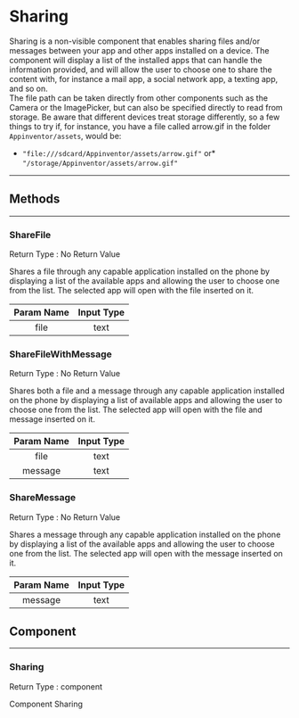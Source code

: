 # Sharing

Sharing is a non-visible component that enables sharing files and/or messages between your app and other apps installed on a device. The component will display a list of the installed apps that can handle the information provided, and will allow the user to choose one to share the content with, for instance a mail app, a social network app, a texting app, and so on.  
The file path can be taken directly from other components such as the Camera or the ImagePicker, but can also be specified directly to read from storage. Be aware that different devices treat storage differently, so a few things to try if, for instance, you have a file called arrow.gif in the folder `Appinventor/assets`, would be:

*   `"file:///sdcard/Appinventor/assets/arrow.gif"`
or*   `"/storage/Appinventor/assets/arrow.gif"`

---

## Methods

---

### ShareFile

<div block-type = "component_method" component-selector = "Sharing" method-selector = "ShareFile" method-params = "file" return-type = "undefined" id = "sharing-sharefile"></div>

Return Type : No Return Value

Shares a file through any capable application installed on the phone by displaying a list of the available apps and allowing the user to choose one from the list. The selected app will open with the file inserted on it.

| Param Name | Input Type |
| :--------: | :--------: |
|    file    |    text    |

### ShareFileWithMessage

<div block-type = "component_method" component-selector = "Sharing" method-selector = "ShareFileWithMessage" method-params = "file-message" return-type = "undefined" id = "sharing-sharefilewithmessage"></div>

Return Type : No Return Value

Shares both a file and a message through any capable application installed on the phone by displaying a list of available apps and allowing the user to choose one from the list. The selected app will open with the file and message inserted on it.

| Param Name | Input Type |
| :--------: | :--------: |
|    file    |    text    |
|   message  |    text    |

### ShareMessage

<div block-type = "component_method" component-selector = "Sharing" method-selector = "ShareMessage" method-params = "message" return-type = "undefined" id = "sharing-sharemessage"></div>

Return Type : No Return Value

Shares a message through any capable application installed on the phone by displaying a list of the available apps and allowing the user to choose one from the list. The selected app will open with the message inserted on it.

| Param Name | Input Type |
| :--------: | :--------: |
|   message  |    text    |

## Component

---

### Sharing

<div block-type = "component_component_block" component-selector = "Sharing" id = "component-sharing"></div>

Return Type : component

Component Sharing

